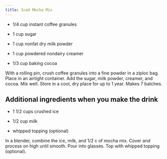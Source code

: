 ```yaml
---
title: Iced Mocha Mix
---
```


* 1/4 cup instant coffee granules
* 1 cup sugar
* 1 cup nonfat dry milk powder
* 1 cup powdered nondairy creamer
* 1/3 cup baking cocoa

With a rolling pin, crush coffee granules into a fine powder in a ziploc bag. Place in an airtight container. Add the sugar, milk powder, creamer, and cocoa. Mix well. Store in a cool, dry place for up to 1 year. Makes 7 batches.

## Additional ingredients when you make the drink

* 1 1/2 cups crushed ice
* 1/2 cup milk
* whipped topping (optional)

In a blender, combine the ice, milk, and 1/2 c of mocha mix. Cover and process on high until smooth. Pour into glasses. Top with whipped topping (optional).
